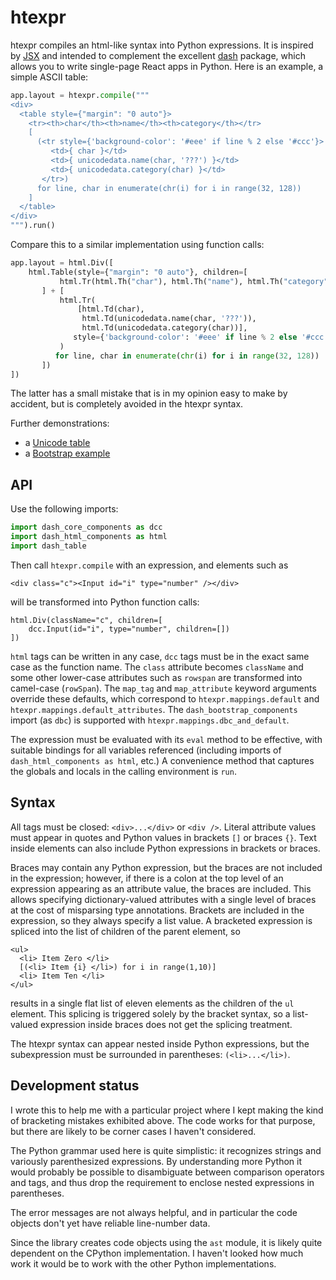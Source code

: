 htexpr
======

htexpr compiles an html-like syntax into Python expressions. It is
inspired by [JSX]() and intended to complement the excellent [dash]()
package, which allows you to write single-page React apps in
Python. Here is an example, a simple ASCII table:

```python
app.layout = htexpr.compile("""
<div>
  <table style={"margin": "0 auto"}>
    <tr><th>char</th><th>name</th><th>category</th></tr>
	[
	  (<tr style={'background-color': '#eee' if line % 2 else '#ccc'}>
	     <td>{ char }</td>
	     <td>{ unicodedata.name(char, '???') }</td>
	     <td>{ unicodedata.category(char) }</td>
	   </tr>)
	  for line, char in enumerate(chr(i) for i in range(32, 128))
	]
  </table>
</div>
""").run()
```

Compare this to a similar implementation using function calls:

```python
app.layout = html.Div([
    html.Table(style={"margin": "0 auto"}, children=[
           html.Tr(html.Th("char"), html.Th("name"), html.Th("category"))
       ] + [
           html.Tr(
               [html.Td(char),
                html.Td(unicodedata.name(char, '???')),
                html.Td(unicodedata.category(char))],
              style={'background-color': '#eee' if line % 2 else '#ccc'}
           )
          for line, char in enumerate(chr(i) for i in range(32, 128))
       ])
])
```

The latter has a small mistake that is in my opinion easy to make by
accident, but is completely avoided in the htexpr syntax.

Further demonstrations:

* a [Unicode table](examples/unicode_table.py)
* a [Bootstrap example](examples/bootstrap.py)

[JSX]: https://reactjs.org/docs/introducing-jsx.html
[dash]: https://dash.plot.ly


API
---

Use the following imports:

```python
import dash_core_components as dcc
import dash_html_components as html
import dash_table
```

Then call `htexpr.compile` with an expression, and elements such as

    <div class="c"><Input id="i" type="number" /></div>

will be transformed into Python function calls:

    html.Div(className="c", children=[
	    dcc.Input(id="i", type="number", children=[])
	])

`html` tags can be written in any case, `dcc` tags must be in the
exact same case as the function name. The `class` attribute becomes
`className` and some other lower-case attributes such as `rowspan` are
transformed into camel-case (`rowSpan`). The `map_tag` and
`map_attribute` keyword arguments override these defaults, which
correspond to `htexpr.mappings.default` and
`htexpr.mappings.default_attributes`. The `dash_bootstrap_components`
import (as `dbc`) is supported with `htexpr.mappings.dbc_and_default`.

The expression must be evaluated with its `eval` method to be
effective, with suitable bindings for all variables referenced
(including imports of `dash_html_components as html`, etc.)  A
convenience method that captures the globals and locals in the calling
environment is `run`.


Syntax
------

All tags must be closed: `<div>...</div>` or `<div />`. Literal
attribute values must appear in quotes and Python values in brackets
`[]` or braces `{}`. Text inside elements can also include Python
expressions in brackets or braces.

Braces may contain any Python expression, but the braces are not
included in the expression; however, if there is a colon at the top
level of an expression appearing as an attribute value, the braces are
included. This allows specifying dictionary-valued attributes with a
single level of braces at the cost of misparsing type annotations.
Brackets are included in the expression, so they always specify a list
value. A bracketed expression is spliced into the list of children of
the parent element, so

    <ul>
	  <li> Item Zero </li>
	  [(<li> Item {i} </li>) for i in range(1,10)]
	  <li> Item Ten </li>
    </ul>

results in a single flat list of eleven elements as the children of
the `ul` element. This splicing is triggered solely by the bracket
syntax, so a list-valued expression inside braces does not get the
splicing treatment.

The htexpr syntax can appear nested inside Python expressions, but the
subexpression must be surrounded in parentheses: `(<li>...</li>)`.


Development status
------------------

I wrote this to help me with a particular project where I kept making
the kind of bracketing mistakes exhibited above. The code works for
that purpose, but there are likely to be corner cases I haven't
considered.

The Python grammar used here is quite simplistic: it recognizes
strings and variously parenthesized expressions. By understanding more
Python it would probably be possible to disambiguate between
comparison operators and tags, and thus drop the requirement to
enclose nested expressions in parentheses.

The error messages are not always helpful, and in particular the code
objects don't yet have reliable line-number data.

Since the library creates code objects using the `ast` module, it is
likely quite dependent on the CPython implementation. I haven't looked
how much work it would be to work with the other Python
implementations.
